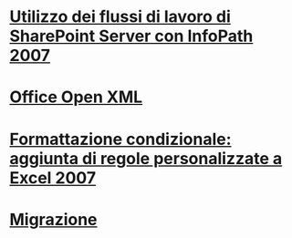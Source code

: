 # [Utilizzo dei flussi di lavoro di SharePoint Server con InfoPath 2007](https://msdn.microsoft.com/it-it/library/bb267332%28v=office.12%29.aspx)
# [Office Open XML](https://msdn.microsoft.com/it-it/library/dd183135.aspx)
# [Formattazione condizionale: aggiunta di regole personalizzate a Excel 2007](https://msdn.microsoft.com/it-it/library/bb286672%28v=office.11%29.aspx)
# [Migrazione](https://msdn.microsoft.com/it-it/library/dd183136.aspx)
